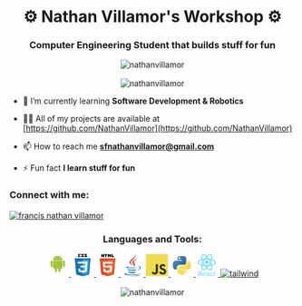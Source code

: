 <h1 align="center"> ⚙️ Nathan Villamor's Workshop ⚙️</h1>
<h3 align="center">Computer Engineering Student that builds stuff for fun</h3>
<p align="center"> <img src="https://komarev.com/ghpvc/?username=nathanvillamor&label=Profile%20views&color=0e75b6&style=flat" alt="nathanvillamor" /> </p>


<p align="center"><img align="center" src="https://github-readme-streak-stats.herokuapp.com/?user=nathanvillamor&" alt="nathanvillamor" /></p>

<p></p>

- 🌱 I’m currently learning **Software Development & Robotics**

- 👨‍💻 All of my projects are available at [https://github.com/NathanVillamor](https://github.com/NathanVillamor)

- 📫 How to reach me **sfnathanvillamor@gmail.com**

- ⚡ Fun fact **I learn stuff for fun**

<h3 align="left">Connect with me:</h3>
<p align="left">
<a href="https://linkedin.com/in/francis nathan villamor" target="blank"><img align="center" src="https://raw.githubusercontent.com/rahuldkjain/github-profile-readme-generator/master/src/images/icons/Social/linked-in-alt.svg" alt="francis nathan villamor" height="30" width="40" /></a>
</p>

<h3 align="center">Languages and Tools:</h3>
<p align="center"> <a href="https://developer.android.com" target="_blank" rel="noreferrer"> <img src="https://raw.githubusercontent.com/devicons/devicon/master/icons/android/android-original-wordmark.svg" alt="android" width="40" height="40"/> </a> <a href="https://www.w3schools.com/css/" target="_blank" rel="noreferrer"> <img src="https://raw.githubusercontent.com/devicons/devicon/master/icons/css3/css3-original-wordmark.svg" alt="css3" width="40" height="40"/> </a> <a href="https://www.w3.org/html/" target="_blank" rel="noreferrer"> <img src="https://raw.githubusercontent.com/devicons/devicon/master/icons/html5/html5-original-wordmark.svg" alt="html5" width="40" height="40"/> </a> <a href="https://www.java.com" target="_blank" rel="noreferrer"> <img src="https://raw.githubusercontent.com/devicons/devicon/master/icons/java/java-original.svg" alt="java" width="40" height="40"/> </a> <a href="https://developer.mozilla.org/en-US/docs/Web/JavaScript" target="_blank" rel="noreferrer"> <img src="https://raw.githubusercontent.com/devicons/devicon/master/icons/javascript/javascript-original.svg" alt="javascript" width="40" height="40"/> </a> <a href="https://www.python.org" target="_blank" rel="noreferrer"> <img src="https://raw.githubusercontent.com/devicons/devicon/master/icons/python/python-original.svg" alt="python" width="40" height="40"/> </a> <a href="https://reactjs.org/" target="_blank" rel="noreferrer"> <img src="https://raw.githubusercontent.com/devicons/devicon/master/icons/react/react-original-wordmark.svg" alt="react" width="40" height="40"/> </a> <a href="https://tailwindcss.com/" target="_blank" rel="noreferrer"> <img src="https://www.vectorlogo.zone/logos/tailwindcss/tailwindcss-icon.svg" alt="tailwind" width="40" height="40"/> </a> </p>

<p align="center"><img align="center" src="https://github-readme-stats.vercel.app/api/top-langs?username=nathanvillamor&show_icons=true&locale=en&layout=compact" alt="nathanvillamor" /></p>
